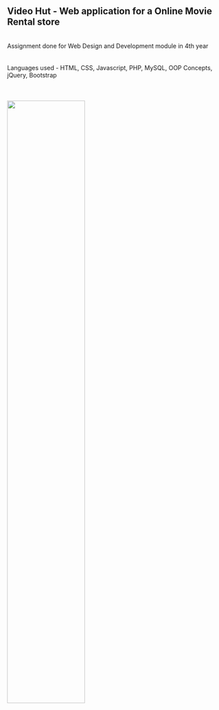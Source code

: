 <h2>Video Hut - Web application for a Online Movie Rental store</h2><br>
Assignment done for Web Design and Development module in 4th year<br><br><br>
Languages used - HTML, CSS, Javascript, PHP, MySQL, OOP Concepts, jQuery, Bootstrap <br><br><br><br>
<img src="https://sites.google.com/a/my.westminster.ac.uk/oshadhi-the-business-analyst/pic2.png" style="width:60%;align:center;">
